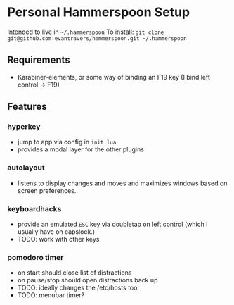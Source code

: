 # Personal Hammerspoon Setup

Intended to live in `~/.hammerspoon`
To install: `git clone git@github.com:evantravers/hammerspoon.git ~/.hammerspoon`

## Requirements

- Karabiner-elements, or some way of binding an F19 key (I bind left control ->
  F19)

## Features

### hyperkey

- jump to app via config in `init.lua`
- provides a modal layer for the other plugins

### autolayout

- listens to display changes and moves and maximizes windows based on screen
  preferences.

### keyboardhacks

- provide an emulated `ESC` key via doubletap on left control (which I usually
  have on capslock.)
- TODO: work with other keys

### pomodoro timer
- on start should close list of distractions
- on pause/stop should open distractions back up
- TODO: ideally changes the /etc/hosts too
- TODO: menubar timer?
